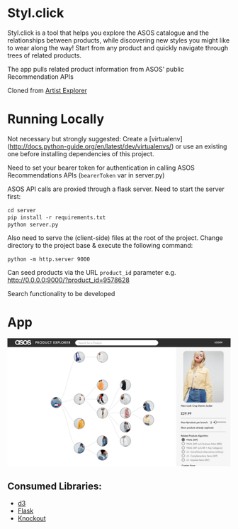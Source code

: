 Styl.click
===============

Styl.click is a tool that helps you explore the ASOS catalogue and the relationships between products, while discovering new styles you might like to wear along the way!
Start from any product and quickly navigate through trees of related products.

The app pulls related product information from ASOS' public Recommendation APIs

Cloned from [Artist Explorer](https://github.com/fsahin/artist-explorer)

Running Locally
===============
Not necessary but strongly suggested:
Create a [virtualenv] (http://docs.python-guide.org/en/latest/dev/virtualenvs/) or use an existing one before installing dependencies of this project.

Need to set your bearer token for authentication in calling ASOS Recommendations APIs (```bearerToken``` var in server.py)

ASOS API calls are proxied through a flask server. Need to start the server first:
```
cd server
pip install -r requirements.txt
python server.py
```

Also need to serve the (client-side) files at the root of the project. Change directory to the project base & execute the following command:
```
python -m http.server 9000
```

Can seed products via the URL ```product_id``` parameter 
e.g. http://0.0.0.0:9000/?product_id=9578628

Search functionality to be developed

App
===
<img src="./img/ScreenShot.png" width="750px"/>

Consumed Libraries:
--------------
* [d3](http://d3js.org/)
* [Flask](http://flask.pocoo.org/)
* [Knockout](http://knockoutjs.com/)

